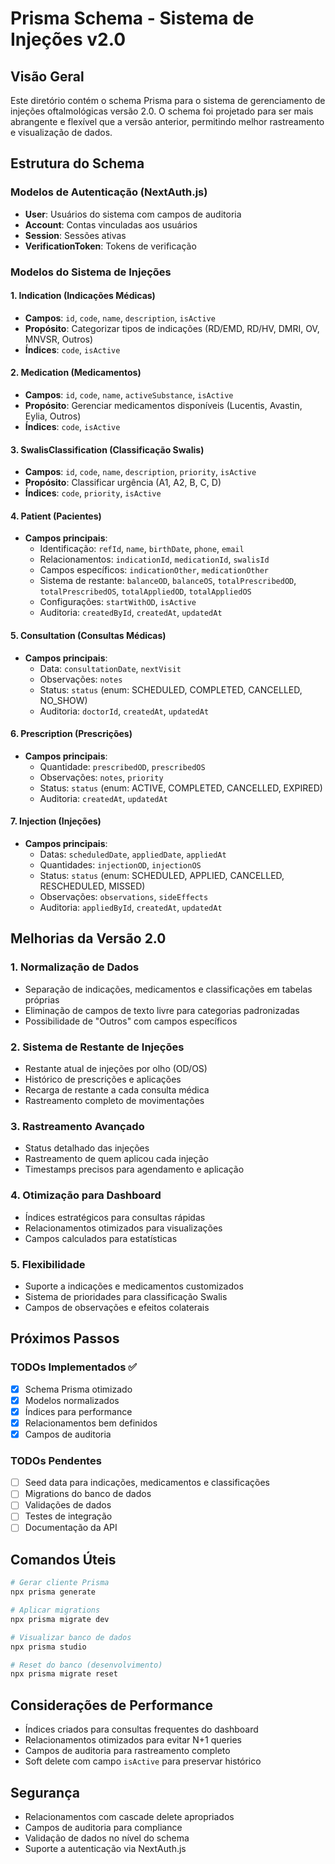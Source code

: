 # Prisma Schema - Sistema de Injeções v2.0

## Visão Geral

Este diretório contém o schema Prisma para o sistema de gerenciamento de injeções oftalmológicas versão 2.0. O schema foi projetado para ser mais abrangente e flexível que a versão anterior, permitindo melhor rastreamento e visualização de dados.

## Estrutura do Schema

### Modelos de Autenticação (NextAuth.js)

- **User**: Usuários do sistema com campos de auditoria
- **Account**: Contas vinculadas aos usuários
- **Session**: Sessões ativas
- **VerificationToken**: Tokens de verificação

### Modelos do Sistema de Injeções

#### 1. Indication (Indicações Médicas)

- **Campos**: `id`, `code`, `name`, `description`, `isActive`
- **Propósito**: Categorizar tipos de indicações (RD/EMD, RD/HV, DMRI, OV, MNVSR, Outros)
- **Índices**: `code`, `isActive`

#### 2. Medication (Medicamentos)

- **Campos**: `id`, `code`, `name`, `activeSubstance`, `isActive`
- **Propósito**: Gerenciar medicamentos disponíveis (Lucentis, Avastin, Eylia, Outros)
- **Índices**: `code`, `isActive`

#### 3. SwalisClassification (Classificação Swalis)

- **Campos**: `id`, `code`, `name`, `description`, `priority`, `isActive`
- **Propósito**: Classificar urgência (A1, A2, B, C, D)
- **Índices**: `code`, `priority`, `isActive`

#### 4. Patient (Pacientes)

- **Campos principais**:
  - Identificação: `refId`, `name`, `birthDate`, `phone`, `email`
  - Relacionamentos: `indicationId`, `medicationId`, `swalisId`
  - Campos específicos: `indicationOther`, `medicationOther`
  - Sistema de restante: `balanceOD`, `balanceOS`, `totalPrescribedOD`, `totalPrescribedOS`, `totalAppliedOD`, `totalAppliedOS`
  - Configurações: `startWithOD`, `isActive`
  - Auditoria: `createdById`, `createdAt`, `updatedAt`

#### 5. Consultation (Consultas Médicas)

- **Campos principais**:
  - Data: `consultationDate`, `nextVisit`
  - Observações: `notes`
  - Status: `status` (enum: SCHEDULED, COMPLETED, CANCELLED, NO_SHOW)
  - Auditoria: `doctorId`, `createdAt`, `updatedAt`

#### 6. Prescription (Prescrições)

- **Campos principais**:
  - Quantidade: `prescribedOD`, `prescribedOS`
  - Observações: `notes`, `priority`
  - Status: `status` (enum: ACTIVE, COMPLETED, CANCELLED, EXPIRED)
  - Auditoria: `createdAt`, `updatedAt`

#### 7. Injection (Injeções)

- **Campos principais**:
  - Datas: `scheduledDate`, `appliedDate`, `appliedAt`
  - Quantidades: `injectionOD`, `injectionOS`
  - Status: `status` (enum: SCHEDULED, APPLIED, CANCELLED, RESCHEDULED, MISSED)
  - Observações: `observations`, `sideEffects`
  - Auditoria: `appliedById`, `createdAt`, `updatedAt`

## Melhorias da Versão 2.0

### 1. Normalização de Dados

- Separação de indicações, medicamentos e classificações em tabelas próprias
- Eliminação de campos de texto livre para categorias padronizadas
- Possibilidade de "Outros" com campos específicos

### 2. Sistema de Restante de Injeções

- Restante atual de injeções por olho (OD/OS)
- Histórico de prescrições e aplicações
- Recarga de restante a cada consulta médica
- Rastreamento completo de movimentações

### 3. Rastreamento Avançado

- Status detalhado das injeções
- Rastreamento de quem aplicou cada injeção
- Timestamps precisos para agendamento e aplicação

### 4. Otimização para Dashboard

- Índices estratégicos para consultas rápidas
- Relacionamentos otimizados para visualizações
- Campos calculados para estatísticas

### 5. Flexibilidade

- Suporte a indicações e medicamentos customizados
- Sistema de prioridades para classificação Swalis
- Campos de observações e efeitos colaterais

## Próximos Passos

### TODOs Implementados ✅

- [x] Schema Prisma otimizado
- [x] Modelos normalizados
- [x] Índices para performance
- [x] Relacionamentos bem definidos
- [x] Campos de auditoria

### TODOs Pendentes

- [ ] Seed data para indicações, medicamentos e classificações
- [ ] Migrations do banco de dados
- [ ] Validações de dados
- [ ] Testes de integração
- [ ] Documentação da API

## Comandos Úteis

```bash
# Gerar cliente Prisma
npx prisma generate

# Aplicar migrations
npx prisma migrate dev

# Visualizar banco de dados
npx prisma studio

# Reset do banco (desenvolvimento)
npx prisma migrate reset
```

## Considerações de Performance

- Índices criados para consultas frequentes do dashboard
- Relacionamentos otimizados para evitar N+1 queries
- Campos de auditoria para rastreamento completo
- Soft delete com campo `isActive` para preservar histórico

## Segurança

- Relacionamentos com cascade delete apropriados
- Campos de auditoria para compliance
- Validação de dados no nível do schema
- Suporte a autenticação via NextAuth.js

